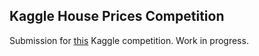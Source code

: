 ## Kaggle House Prices Competition

Submission for [this](https://www.kaggle.com/c/house-prices-advanced-regression-techniques/overview) Kaggle competition. Work in progress.